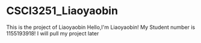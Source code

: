 # CSCI3251_Liaoyaobin
This is the project of Liaoyaobin
H e l l o , I ' m   L i a o y a o b i n ! 
 
 M y   S t u d e n t   n u m b e r   i s   1 1 5 5 1 9 3 9 1 8 ! 
 
 I will pull my project later
